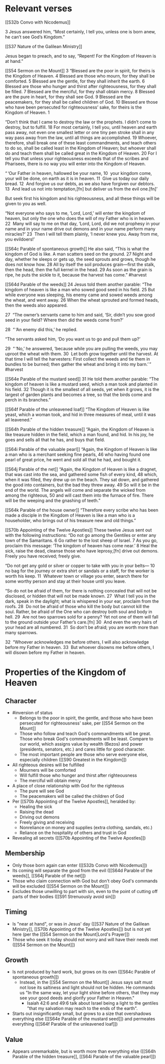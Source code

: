 # Relevant verses
[[S32b Convo with Nicodemus]]

3 Jesus answered him, “Most certainly, I tell you, unless one is born anew, he can’t see God’s Kingdom.”

[[S37 Nature of the Galilean Ministry]]

Jesus began to preach, and to say, “Repent! For the Kingdom of Heaven is at hand.” 

[[S54 Sermon on the Mount]]
3 “Blessed are the poor in spirit, for theirs is the Kingdom of Heaven. 4 Blessed are those who mourn, for they shall be comforted. 5 Blessed are the gentle, for they shall inherit the earth. 6 Blessed are those who hunger and thirst after righteousness, for they shall be filled. 7 Blessed are the merciful, for they shall obtain mercy. 8 Blessed are the pure in heart, for they shall see God. 9 Blessed are the peacemakers, for they shall be called children of God. 10 Blessed are those who have been persecuted for righteousness’ sake, for theirs is the Kingdom of Heaven. 1

“Don’t think that I came to destroy the law or the prophets. I didn’t come to destroy, but to fulfill. 18 For most certainly, I tell you, until heaven and earth pass away, not even one smallest letter or one tiny pen stroke shall in any way pass away from the law, until all things are accomplished. 19 Whoever, therefore, shall break one of these least commandments, and teach others to do so, shall be called least in the Kingdom of Heaven; but whoever shall do and teach them shall be called great in the Kingdom of Heaven. 20 For I tell you that unless your righteousness exceeds that of the scribes and Pharisees, there is no way you will enter into the Kingdom of Heaven.

“ ‘Our Father in heaven,
hallowed be your name,
10  your kingdom come,
your will be done,
on earth as it is in heaven.
11  Give us today our daily bread.
12  And forgive us our debts,
as we also have forgiven our debtors.
13  And lead us not into temptation,[fn]
but deliver us from the evil one.[fn]’

But seek first his kingdom and his righteousness, and all these things will be given to you as well.

“Not everyone who says to me, ‘Lord, Lord,’ will enter the kingdom of heaven, but only the one who does the will of my Father who is in heaven. 22  Many will say to me on that day, ‘Lord, Lord, did we not prophesy in your name and in your name drive out demons and in your name perform many miracles?’ 23  Then I will tell them plainly, ‘I never knew you. Away from me, you evildoers!’

[[S64c Parable of spontaneous growth]]
He also said, “This is what the kingdom of God is like. A man scatters seed on the ground. 27 Night and day, whether he sleeps or gets up, the seed sprouts and grows, though he does not know how. 28 All by itself the soil produces grain—first the stalk, then the head, then the full kernel in the head. 29 As soon as the grain is ripe, he puts the sickle to it, because the harvest has come.” #harvest

[[S64d Parable of the weeds]]
24 Jesus told them another parable: “The kingdom of heaven is like a man who sowed good seed in his field. 25 But while everyone was sleeping, his enemy came and sowed weeds among the wheat, and went away. 26 When the wheat sprouted and formed heads, then the weeds also appeared.

27  “The owner’s servants came to him and said, ‘Sir, didn’t you sow good seed in your field? Where then did the weeds come from?’

28  “ ‘An enemy did this,’ he replied.

“The servants asked him, ‘Do you want us to go and pull them up?’

29  “ ‘No,’ he answered, ‘because while you are pulling the weeds, you may uproot the wheat with them. 30  Let both grow together until the harvest. At that time I will tell the harvesters: First collect the weeds and tie them in bundles to be burned; then gather the wheat and bring it into my barn.’ ” #harvest

[[S64e Parable of the mustard seed]]
31 He told them another parable: “The kingdom of heaven is like a mustard seed, which a man took and planted in his field. 32 Though it is the smallest of all seeds, yet when it grows, it is the largest of garden plants and becomes a tree, so that the birds come and perch in its branches.”

[[S64f Parable of the unleavened loaf]]
“The Kingdom of Heaven is like yeast, which a woman took, and hid in three measures of meal, until it was all leavened.”

[[S64h Parable of the hidden treasure]]
“Again, the Kingdom of Heaven is like treasure hidden in the field, which a man found, and hid. In his joy, he goes and sells all that he has, and buys that field.

[[S64i Parable of the valuable pearl]]
“Again, the Kingdom of Heaven is like a man who is a merchant seeking fine pearls, 46 who having found one pearl of great price, he went and sold all that he had, and bought it.

[[S64j Parable of the net]]
“Again, the Kingdom of Heaven is like a dragnet, that was cast into the sea, and gathered some fish of every kind, 48 which, when it was filled, they drew up on the beach. They sat down, and gathered the good into containers, but the bad they threw away. 49 So will it be in the end of the world. The angels will come and separate the wicked from among the righteous, 50 and will cast them into the furnace of fire. There will be the weeping and the gnashing of teeth.”

[[S64k Parable of the house owner]]
“Therefore every scribe who has been made a disciple in the Kingdom of Heaven is like a man who is a householder, who brings out of his treasure new and old things.”

[[S70b Appointing of the Twelve Apostles]]
These twelve Jesus sent out with the following instructions: “Do not go among the Gentiles or enter any town of the Samaritans. 6 Go rather to the lost sheep of Israel. 7 As you go, proclaim this message: ‘The kingdom of heaven has come near.’ 8 Heal the sick, raise the dead, cleanse those who have leprosy,[fn] drive out demons. Freely you have received; freely give.

“Do not get any gold or silver or copper to take with you in your belts— 10  no bag for the journey or extra shirt or sandals or a staff, for the worker is worth his keep. 11  Whatever town or village you enter, search there for some worthy person and stay at their house until you leave.

“So do not be afraid of them, for there is nothing concealed that will not be disclosed, or hidden that will not be made known. 27  What I tell you in the dark, speak in the daylight; what is whispered in your ear, proclaim from the roofs. 28  Do not be afraid of those who kill the body but cannot kill the soul. Rather, be afraid of the One who can destroy both soul and body in hell. 29  Are not two sparrows sold for a penny? Yet not one of them will fall to the ground outside your Father’s care.[fn] 30  And even the very hairs of your head are all numbered. 31  So don’t be afraid; you are worth more than many sparrows. 

32  “Whoever acknowledges me before others, I will also acknowledge before my Father in heaven. 33  But whoever disowns me before others, I will disown before my Father in heaven.

# Properties of the Kingdom of Heaven
## Character
- #inversion of status
	- Belongs to the poor in spirit, the gentle, and those who have been persecuted for righteousness' sake, per [[S54 Sermon on the Mount]]
	- Those who follow and teach God's commandments will be great. Those who break God's commandments will be least. Compare to our world, which assigns value by wealth (Bezos) and power (presidents, senators, etc.) and cares little for good character.
	- The most important people are those who serve everyone else, especially children ([[S90 Greatest in the Kingdom]])
- All righteous desires will be fulfilled
	- Mourners will be comforted
	- Will fulfill those who hunger and thirst after righteousness
	- The merciful will obtain mercy
- A place of close relationship with God for the righteous
	- The pure will see God
	- The peacemakers will be called the children of God
- Per [[S70b Appointing of the Twelve Apostles]], heralded by:
	- Healing the sick
	- Raising the dead
	- Driving out demons
	- Freely giving and receiving
	- Nonreliance on money and supplies (extra clothing, sandals, etc.)
	- Reliance on the hospitality of others and trust in God
- Revealing all secrets ([[S70b Appointing of the Twelve Apostles]])

## Membership
- Only those born again can enter ([[S32b Convo with Nicodemus]])
- Its coming will separate the good from the evil ([[S64d Parable of the weeds]], [[S64j Parable of the net]])
- Those who claim connection with God but don't obey God's commands will be excluded ([[S54 Sermon on the Mount]])
- Excludes those unwilling to part with sin, even to the point of cutting off parts of their bodies ([[S91 Strenuously avoid sin]])

## Timing
- Is "near at hand", or was in Jesus' day ([[S37 Nature of the Galilean Ministry]], [[S70b Appointing of the Twelve Apostles]]) but is not yet here (per the [[S54 Sermon on the Mount|Lord's Prayer]])
- Those who seek it today should not worry and will have their needs met ([[S54 Sermon on the Mount]])

## Growth
- Is not produced by hard work, but grows on its own ([[S64c Parable of spontaneous growth]])
	- Instead, in the [[S54 Sermon on the Mount]] Jesus says salt must not lose its saltiness and light should not be hidden. He commands us "In the same way, let your light shine before others, that they may see your good deeds and glorify your Father in Heaven."
		- Isaiah 42:6 and 49:6 talk about Israel being a light to the gentiles "that my salvation may reach to the ends of the earth".
- Starts out insignificantly small, but grows to a size that overshadows everything else ([[S64e Parable of the mustard seed]]) and permeates everything ([[S64f Parable of the unleavened loaf]])

## Value
- Appears unremarkable, but is worth more than everything else ([[S64h Parable of the hidden treasure]], [[S64i Parable of the valuable pearl]])